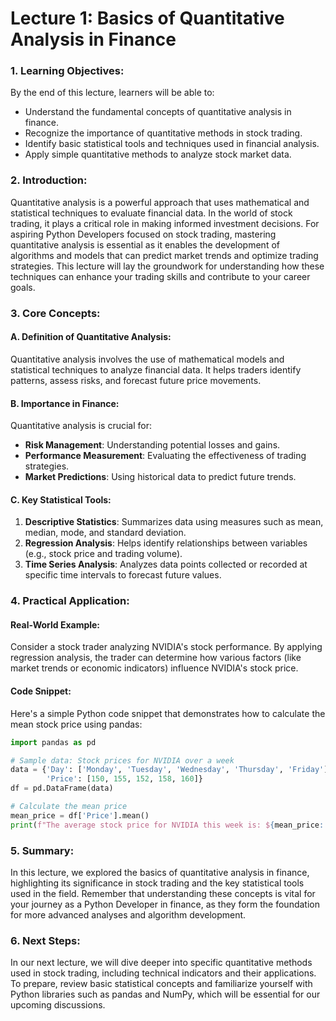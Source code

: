 # Lecture 1: Basics of Quantitative Analysis in Finance

### 1. Learning Objectives:
By the end of this lecture, learners will be able to:
- Understand the fundamental concepts of quantitative analysis in finance.
- Recognize the importance of quantitative methods in stock trading.
- Identify basic statistical tools and techniques used in financial analysis.
- Apply simple quantitative methods to analyze stock market data.

### 2. Introduction:
Quantitative analysis is a powerful approach that uses mathematical and statistical techniques to evaluate financial data. In the world of stock trading, it plays a critical role in making informed investment decisions. For aspiring Python Developers focused on stock trading, mastering quantitative analysis is essential as it enables the development of algorithms and models that can predict market trends and optimize trading strategies. This lecture will lay the groundwork for understanding how these techniques can enhance your trading skills and contribute to your career goals.

### 3. Core Concepts:
#### A. Definition of Quantitative Analysis:
Quantitative analysis involves the use of mathematical models and statistical techniques to analyze financial data. It helps traders identify patterns, assess risks, and forecast future price movements.

#### B. Importance in Finance:
Quantitative analysis is crucial for:
- **Risk Management**: Understanding potential losses and gains.
- **Performance Measurement**: Evaluating the effectiveness of trading strategies.
- **Market Predictions**: Using historical data to predict future trends.

#### C. Key Statistical Tools:
1. **Descriptive Statistics**: Summarizes data using measures such as mean, median, mode, and standard deviation.
2. **Regression Analysis**: Helps identify relationships between variables (e.g., stock price and trading volume).
3. **Time Series Analysis**: Analyzes data points collected or recorded at specific time intervals to forecast future values.

### 4. Practical Application:
#### Real-World Example:
Consider a stock trader analyzing NVIDIA's stock performance. By applying regression analysis, the trader can determine how various factors (like market trends or economic indicators) influence NVIDIA's stock price.

#### Code Snippet:
Here's a simple Python code snippet that demonstrates how to calculate the mean stock price using pandas:

```python
import pandas as pd

# Sample data: Stock prices for NVIDIA over a week
data = {'Day': ['Monday', 'Tuesday', 'Wednesday', 'Thursday', 'Friday'],
        'Price': [150, 155, 152, 158, 160]}
df = pd.DataFrame(data)

# Calculate the mean price
mean_price = df['Price'].mean()
print(f"The average stock price for NVIDIA this week is: ${mean_price:.2f}")
```

### 5. Summary:
In this lecture, we explored the basics of quantitative analysis in finance, highlighting its significance in stock trading and the key statistical tools used in the field. Remember that understanding these concepts is vital for your journey as a Python Developer in finance, as they form the foundation for more advanced analyses and algorithm development.

### 6. Next Steps:
In our next lecture, we will dive deeper into specific quantitative methods used in stock trading, including technical indicators and their applications. To prepare, review basic statistical concepts and familiarize yourself with Python libraries such as pandas and NumPy, which will be essential for our upcoming discussions.